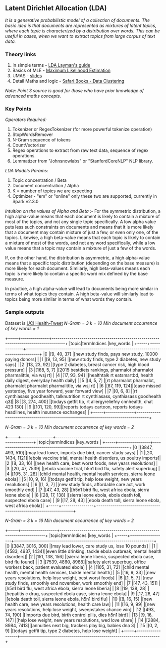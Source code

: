 ## Latent Dirichlet Allocation (LDA)

_It is a generative probabilistic model of a collection of documents. The basic idea is that documents are represented as mixtures of latent topics, where each topic is characterized by a distribution over words. This can be useful in cases,
when we want to extract topics from large corpus of text data._

### Theory links
1. In simple terms - [LDA Layman's guide](http://blog.echen.me/2011/08/22/introduction-to-latent-dirichlet-allocation/)
2. Basics of MLE - [Maximum Likelihood Estimation](https://towardsdatascience.com/probability-concepts-explained-maximum-likelihood-estimation-c7b4342fdbb1)
3. UMAS - [slides](http://people.cs.umass.edu/~wallach/talks/priors.pdf)
4. Detail Maths and logic - [Safari Books - Data Clustering](https://www.safaribooksonline.com/library/view/data-clustering/9781466558229/)

 _Note: Point 3 source is good for those who have prior knowledge of advanced maths concepts._

### Key Points

_Operators Required:_
1. Tokenizer or RegexTokenizer (for more powerful tokenize operation)
2. StopWordsRemover
3. N-Gram sequence of tokens
4. CountVectorizer
5. Regex operations to extract from raw text data, sequence of regex operations.
6. Lemmatizer from "Johnsnowlabs" or "StanfordCoreNLP" NLP library.

_LDA Models Params:_
1. Topic concentration / Beta
2. Document concentration / Alpha
3. K = number of topics we are expecting
4. Optimizer - "em" or "online" only these two are supported, currently in Spark v2.3.0

_Intuition on the values of Alpha and Beta_ :-
For the symmetric distribution, a high alpha-value means that each document is likely to
contain a mixture of most of the topics, and not any single topic specifically.
A low alpha value puts less such constraints on documents and means that it is more likely
that a document may contain mixture of just a few, or even only one, of the topics.
Likewise, a high beta-value means that each topic is likely to contain a mixture of most of the words,
and not any word specifically, while a low value means that a topic may contain a mixture of just
a few of the words.

If, on the other hand, the distribution is asymmetric, a high alpha-value means that a specific
topic distribution (depending on the base measure) is more likely for each document.
Similarly, high beta-values means each topic is more likely to contain a specific
word mix defined by the base measure.

In practice, a high alpha-value will lead to documents being more similar in terms
of what topics they contain. A high beta-value will similarly lead to topics being
more similar in terms of what words they contain.

### Sample outputs

Dataset is [UCI Health-Tweet](https://archive.ics.uci.edu/ml/datasets/Health+News+in+Twitter)
*N-Gram = 3*
*k = 10*
*Min document occurrence of key words = 1*

+-----+--------------+------------------------------------------------------------------------------------+
|topic|termIndices   |key_words                                                                           |
+-----+--------------+------------------------------------------------------------------------------------+
|0    |[9, 40, 37]   |[new study finds, pays new study, 10000 paying donors]                              |
|1    |[9, 13, 95]   |[new study finds, type 2 diabetes, new study says]                                  |
|2    |[13, 23, 92]  |[type 2 diabetes, breast cancer risk, high blood pressure]                          |
|3    |[168, 5, 7]   |[2015 bestdiets rankings, pharmalot pharmalot pharmalittle, via wsj rt]             |
|4    |[17, 93, 94]  |[healthtalk rt eatsmartbd, health daily digest, everyday health daily]              |
|5    |[4, 5, 7]     |[rt pharmalot pharmalot, pharmalot pharmalot pharmalittle, via wsj rt]              |
|6    |[87, 119, 124]|[case missed yesterday, five year forward, year forward view]                       |
|7    |[0, 6, 8]     |[rt cynthiasass goodhealth, talknutrition rt cynthiasass, cynthiasass goodhealth q3]|
|8    |[3, 274, 400] |[todays getfit tip, rt allergyreliefny cnnhealth, chat 423 130]                     |
|9    |[101, 120, 99]|[reports todays cartoon, reports todays headlines, health insurance exchanges]      |
+-----+--------------+------------------------------------------------------------------------------------+

*N-Gram = 3*
*k = 10*
*Min document occurrence of key words = 2*

+-----+----------------+------------------------------------------------------------------+
|topic|termIndices     |key_words                                                         |
+-----+----------------+------------------------------------------------------------------+
|0    |[3847, 493, 510]|[may lead lower, imports due bird, cancer study says]             |
|1    |[20, 1434, 1121]|[ebola vaccine trial, mental health disorders, us poultry imports]|
|2    |[8, 33, 16]     |[new health care, best worst foods, new years resolutions]        |
|3    |[20, 47, 7539]  |[ebola vaccine trial, h5n1 bird flu, safety alert superbug]       |
|4    |[105, 31, 28]   |[child mental health, mental health services, sierra leone ebola] |
|5    |[0, 9, 16]      |[todays getfit tip, help lose weight, new years resolutions]      |
|6    |[1, 3, 7]       |[new study finds, affordable care act, work smoothly end]         |
|7    |[47, 43, 28]    |[h5n1 bird flu, west africa ebola, sierra leone ebola]            |
|8    |[28, 17, 138]   |[sierra leone ebola, ebola death toll, suspected ebola case]      |
|9    |[17, 28, 43]    |[ebola death toll, sierra leone ebola, west africa ebola]         |
+-----+----------------+------------------------------------------------------------------+

*N-Gram = 3*
*k = 16*
*Min document occurrence of key words = 2*

+-----+------------------+----------------------------------------------------------------------+
|topic|termIndices       |key_words                                                             |
+-----+------------------+----------------------------------------------------------------------+
|0    |[3847, 3016, 300] |[may lead lower, care study us, lose 10 pounds]                       |
|1    |[4583, 4937, 1434]|[even little drinking, tackle ebola outbreak, mental health disorders]|
|2    |[151, 138, 156]   |[sierra leone liberia, suspected ebola case, bird flu found]          |
|3    |[7539, 4860, 8988]|[safety alert superbug, office workers back, patient evaluated ebola] |
|4    |[105, 31, 72]     |[child mental health, mental health services, tackle mental health]   |
|5    |[16, 9, 33]       |[new years resolutions, help lose weight, best worst foods]           |
|6    |[1, 5, 7]         |[new study finds, smoothly end november, work smoothly end]           |
|7    |[47, 43, 151]     |[h5n1 bird flu, west africa ebola, sierra leone liberia]              |
|8    |[19, 138, 28]     |[hepatitis c drug, suspected ebola case, sierra leone ebola]          |
|9    |[17, 28, 47]      |[ebola death toll, sierra leone ebola, h5n1 bird flu]                 |
|10   |[8, 16, 15]       |[new health care, new years resolutions, health care law]             |
|11   |[16, 9, 99]       |[new years resolutions, help lose weight, sweepstakes chance win]     |
|12   |[493, 74, 190]    |[imports due bird, birth control pills, dies h5n1 bird]               |
|13   |[9, 16, 147]      |[help lose weight, new years resolutions, wed love share]             |
|14   |[2884, 8984, 7413]|[annuities next big, trackers play big, babies dna 3]                 |
|15   |[0, 2, 9]         |[todays getfit tip, type 2 diabetes, help lose weight]                |
+-----+------------------+----------------------------------------------------------------------+
